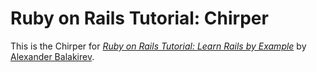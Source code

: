 # Ruby on Rails Tutorial: Chirper

This is the Chirper for
[*Ruby on Rails Tutorial: Learn Rails by Example*](http://railstutorial.org/)
by [Alexander Balakirev](http://chirper-app.herokuapp.com).